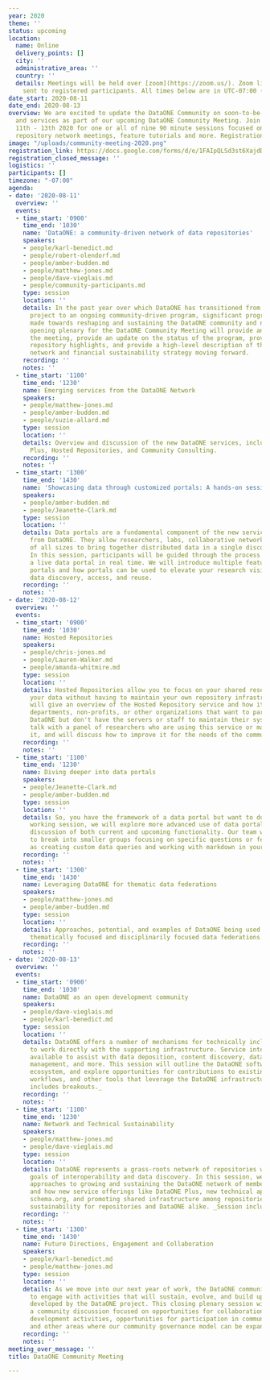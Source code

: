 ```yaml
---
year: 2020
theme: ''
status: upcoming
location:
  name: Online
  delivery_points: []
  city: ''
  administrative_area: ''
  country: ''
  details: Meetings will be held over [zoom](https://zoom.us/). Zoom links will be
    sent to registered participants. All times below are in UTC-07:00 (PST).
date_start: 2020-08-11
date_end: 2020-08-13
overview: We are excited to update the DataONE Community on soon-to-be-released products
  and services as part of our upcoming DataONE Community Meeting. Join us online August
  11th - 13th 2020 for one or all of nine 90 minute sessions focused on program updates,
  repository network meetings, feature tutorials and more. Registration is free.
image: "/uploads/community-meeting-2020.png"
registration_link: https://docs.google.com/forms/d/e/1FAIpQLSd3st6XajdDODtp4jGwxGvwaiEnE_6C8qvJx-gqkHAmPAiQTw/viewform?usp=sf_link
registration_closed_message: ''
logistics: ''
participants: []
timezone: "-07:00"
agenda:
- date: '2020-08-11'
  overview: ''
  events:
  - time_start: '0900'
    time_end: '1030'
    name: 'DataONE: a community-driven network of data repositories'
    speakers:
    - people/karl-benedict.md
    - people/robert-olendorf.md
    - people/amber-budden.md
    - people/matthew-jones.md
    - people/dave-vieglais.md
    - people/community-participants.md
    type: session
    location: ''
    details: In the past year over which DataONE has transitioned from a largely NSF-funded
      project to an ongoing community-driven program, significant progress has been
      made towards reshaping and sustaining the DataONE community and network. This
      opening plenary for the DataONE Community Meeting will provide an overview of
      the meeting, provide an update on the status of the program, provide some network
      repository highlights, and provide a high-level description of the program's
      network and financial sustainability strategy moving forward.
    recording: ''
    notes: ''
  - time_start: '1100'
    time_end: '1230'
    name: Emerging services from the DataONE Network
    speakers:
    - people/matthew-jones.md
    - people/amber-budden.md
    - people/suzie-allard.md
    type: session
    location: ''
    details: Overview and discussion of the new DataONE services, including DataONE
      Plus, Hosted Repositories, and Community Consulting.
    recording: ''
    notes: ''
  - time_start: '1300'
    time_end: '1430'
    name: 'Showcasing data through customized portals: A hands-on session'
    speakers:
    - people/amber-budden.md
    - people/Jeanette-Clark.md
    type: session
    location: ''
    details: Data portals are a fundamental component of the new service offerings
      from DataONE. They allow researchers, labs, collaborative networks, and organizations
      of all sizes to bring together distributed data in a single discovery location.
      In this session, participants will be guided through the process of creating
      a live data portal in real time. We will introduce multiple features of data
      portals and how portals can be used to elevate your research visibility increasing
      data discovery, access, and reuse.
    recording: ''
    notes: ''
- date: '2020-08-12'
  overview: ''
  events:
  - time_start: '0900'
    time_end: '1030'
    name: Hosted Repositories
    speakers:
    - people/chris-jones.md
    - people/Lauren-Walker.md
    - people/amanda-whitmire.md
    type: session
    location: ''
    details: Hosted Repositories allow you to focus on your shared research and manage
      your data without having to maintain your own repository infrastructure. We
      will give an overview of the Hosted Repository service and how it can help labs,
      departments, non-profits, or other organizations that want to participate in
      DataONE but don't have the servers or staff to maintain their systems. We'll
      talk with a panel of researchers who are using this service or may benefit from
      it, and will discuss how to improve it for the needs of the community.
    recording: ''
    notes: ''
  - time_start: '1100'
    time_end: '1230'
    name: Diving deeper into data portals
    speakers:
    - people/Jeanette-Clark.md
    - people/amber-budden.md
    type: session
    location: ''
    details: So, you have the framework of a data portal but want to do more? In this
      working session, we will explore more advanced use of data portals including
      discussion of both current and upcoming functionality. Our team will be available
      to break into smaller groups focusing on specific questions or features such
      as creating custom data queries and working with markdown in your portal.
    recording: ''
    notes: ''
  - time_start: '1300'
    time_end: '1430'
    name: Leveraging DataONE for thematic data federations
    speakers:
    - people/matthew-jones.md
    - people/amber-budden.md
    type: session
    location: ''
    details: Approaches, potential, and examples of DataONE being used to support
      thematically focused and disciplinarily focused data federations.
    recording: ''
    notes: ''
- date: '2020-08-13'
  overview: ''
  events:
  - time_start: '0900'
    time_end: '1030'
    name: DataONE as an open development community
    speakers:
    - people/dave-vieglais.md
    - people/karl-benedict.md
    type: session
    location: ''
    details: DataONE offers a number of mechanisms for technically inclined users
      to work directly with the supporting infrastructure. Service interfaces are
      available to assist with data deposition, content discovery, data access, access
      management, and more. This session will outline the DataONE software and service
      ecosystem, and explore opportunities for contributions to existing or new widgets,
      workflows, and other tools that leverage the DataONE infrastructure. _Session
      includes breakouts._
    recording: ''
    notes: ''
  - time_start: '1100'
    time_end: '1230'
    name: Network and Technical Sustainability
    speakers:
    - people/matthew-jones.md
    - people/dave-vieglais.md
    type: session
    location: ''
    details: DataONE represents a grass-roots network of repositories with shared
      goals of interoperability and data discovery. In this session, we will discuss
      approaches to growing and sustaining the DataONE network of member repositories,
      and how new service offerings like DataONE Plus, new technical approaches like
      schema.org, and promoting shared infrastructure among repositories can facilitate
      sustainability for repositories and DataONE alike. _Session includes breakouts._
    recording: ''
    notes: ''
  - time_start: '1300'
    time_end: '1430'
    name: Future Directions, Engagement and Collaboration
    speakers:
    - people/karl-benedict.md
    - people/matthew-jones.md
    type: session
    location: ''
    details: As we move into our next year of work, the DataONE community will continue
      to engage with activities that will sustain, evolve, and build upon the capabilities
      developed by the DataONE project. This closing plenary session will feature
      a community discussion focused on opportunities for collaboration, community
      development activities, opportunities for participation in community leadership
      and other areas where our community governance model can be expanded and refined.
    recording: ''
    notes: ''
meeting_over_message: ''
title: DataONE Community Meeting

---
```

